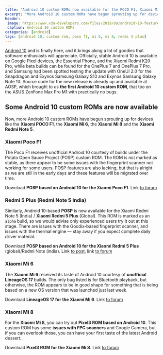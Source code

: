 ```yaml
---
title: "Android 10 custom ROMs now available for the POCO F1, Xiaomi Mi 6/8, and Redmi 5 Plus"
excerpt: "More Android 10 custom ROMs have begun sprouting up for devices like the Xiaomi POCO F1, the Xiaomi Mi 6, the Xiaomi Mi 8 and the Xiaomi Redmi 5 Plus"
header:
 image: https://www.xda-developers.com/files/2019/09/android-10-featured-4.png
 caption: Android 10 custom ROMs
categories: [android]
tags: [android 10, custom rom, poco f1, mi 6, mi 8, redmi 5 plus]
---
```

[Android 10](/tanda/#android-10) and is finally here, and it brings along a lot of goodies that software enthusiasts will appreciate. Officially, stable Android 10 is available on Google Pixel devices, the Essential Phone, and the Xiaomi Redmi K20 Pro, while beta builds can be found for the OnePlus 7 and OnePlus 7 Pro, and Samsung had been spotted testing the update with OneUI 2.0 for the Snapdragon and Exynos Samsung Galaxy S10 and Exynos Samsung Galaxy Note 10. Source code for the new release is already up and available at AOSP, which brought to us **the first Android 10 custom ROM**, that too on the ASUS ZenFone Max Pro M1 with practically no bugs.

## Some Android 10 custom ROMs are now available

Now, more Android 10 custom ROMs have begun sprouting up for devices like the **Xiaomi POCO F1**, the **Xiaomi Mi 6**, the **Xiaomi Mi 8** and the **Xiaomi Redmi Note 5**.

### Xiaomi Poco F1

The Poco F1 receives unofficial Android 10 courtesy of builds under the Potato Open Sauce Project (POSP) custom ROM. The ROM is not marked as stable, as there appear to be some issues with the fingerprint scanner not working for some users. POSP features are also lacking, but that is alright as we are still in the early days and these features will be migrated over time.

Download **POSP based on Android 10 for the Xiaomi Poco F1**. Link [to forum](https://forum.xda-developers.com/poco-f1/development/rom-posp-v3-0-0-alpha-1-beryllium-t3965821)

### Redmi 5 Plus (Redmi Note 5 India)

Similarly, Android 10-based **POSP** is now available for the Xiaomi Redmi Note 5 (India) / **Xiaomi Redmi 5 Plus** (Global). This ROM is marked as an `alpha` build, so we would advise only experienced users try it out at this stage. There are issues with the Goodix-based fingerprint scanner, and issues with the thermal engine — stay away if you expect complete daily driver material.

Download **POSP based on Android 10 for the Xiaomi Redmi 5 Plus** (global)/Redmi Note (india). Link [to post](https://mi.knoacc.org/android-10-custom-rom-redmi-5-plus-vince), link [to forum](https://forum.xda-developers.com/redmi-note-5/development/rom-posp-q-t3965423)

### Xiaomi Mi 6

The **Xiaomi Mi 6** received its taste of Android 10 courtesy of **unofficial LineageOS 17** builds. The only bug listed is for Bluetooth playback, but otherwise, the ROM appears to be in good shape for something that is being based on a new OS version that was launched just last week.

Download **LineageOS 17 for the Xiaomi Mi 6**. Link [to forum](https://forum.xda-developers.com/mi-6/development/10-0-lineageos-17-0-mi-6-t3965975)

### Xiaomi Mi 8

For the **Xiaomi Mi 8**, you can try out **Pixel3 ROM based on Android 10**. This custom ROM has some **issues with FPC scanners** and Google Camera, but if you can overlook those, you can have your first taste of the latest Android dessert.

Download **Pixel3 ROM for the Xiaomi Mi 8**. Link [to forum](https://forum.xda-developers.com/mi-8/development/rom-google-pixelrom-v3-0sep-mi-8-t3843356)

